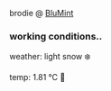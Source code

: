 brodie @ [BluMint](https://www.linkedin.com/company/blumint-io/)

<!--weather_start-->
### working conditions..

weather: light snow ❄️

temp: 1.81 °C 🧥

<!--weather_end-->
